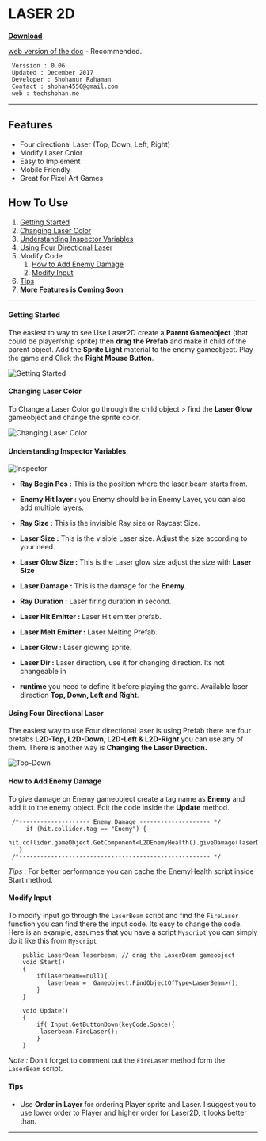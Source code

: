 LASER 2D
===========

**[Download](https://assetstore.unity.com/packages/vfx/particles/laser2d-81830)**

[web version of the doc](https://shohan4556.github.io/laser2d-documentation/) - Recommended.

```
 Verssion : 0.06 
 Updated : December 2017 
 Developer : Shohanur Rahaman
 Contact : shohan4556@gmail.com 
 web : techshohan.me
```
----------


Features
-------------

 - Four directional Laser (Top, Down, Left, Right)
 - Modify Laser Color
 - Easy to Implement  
 - Mobile Friendly 
 - Great for Pixel Art Games

How To Use
-------------

1. [Getting Started](#Getting-Started)
2. [Changing Laser Color](#changing-laser-color)
3. [Understanding Inspector Variables](#understanding-inspector-variables)
4. [Using Four Directional Laser](#using-four-directional-laser)
5. Modify Code
	 1. [How to Add Enemy Damage](#how-to-add-enemy-damage)
	 2. [Modify Input](#modify-input)  
6. [Tips](#tips)
7. **More Features is Coming Soon**

----------
#### Getting Started
The easiest to way to see Use Laser2D create a **Parent Gameobject** (that could be player/ship sprite) then **drag the Prefab** and make it child of the parent object. Add the **Sprite Light** material to the enemy gameobject. Play the game and Click the **Right Mouse Button**.  

![Getting Started](https://i.imgur.com/3zBZ5Nx.gif)

#### Changing Laser Color
To Change a Laser Color go through the child object > find the **Laser Glow** gameobject and change the sprite color.

![Changing Laser Color](https://i.imgur.com/8iK3wlN.gif)

#### Understanding Inspector Variables
![Inspector](https://i.imgur.com/KHX1Rao.png) 

 - **Ray Begin Pos :** This is the position where the laser beam starts from.

- **Enemy Hit layer :** you Enemy should be in Enemy Layer, you can also add multiple layers.

- **Ray Size :** This is the invisible Ray size or Raycast Size.

- **Laser Size :** This is the visible Laser size. Adjust the size according to your need.

- **Laser Glow Size :** This is the Laser glow size adjust the size with **Laser Size**

- **Laser Damage :** This is the damage for the **Enemy**.

- **Ray Duration :** Laser firing duration in second.

- **Laser Hit Emitter :** Laser Hit emitter prefab.

- **Laser Melt Emitter :** Laser Melting Prefab. 

- **Laser Glow :** Laser glowing sprite.

- **Laser Dir :** Laser direction, use it for changing direction. Its not changeable in 
  
- **runtime** you need to define it before playing the game. Available laser direction **Top, Down, Left and Right**.

#### Using Four Directional Laser
The easiest way to use Four directional laser is using Prefab there are four prefabs 
**L2D-Top, L2D-Down, L2D-Left & L2D-Right** you can use any of them. 
There is another way is **Changing the Laser Direction.**

![Top-Down](https://i.imgur.com/WlAsU9c.png)

#### How to Add Enemy Damage
To give damage on Enemy gameobject create a tag name as **Enemy** and add it to the enemy object. Edit the code inside the **Update** method.
```
 /*-------------------- Enemy Damage -------------------- */
     if (hit.collider.tag == "Enemy") {
      hit.collider.gameObject.GetComponent<L2DEnemyHealth().giveDamage(laserDamage);
   }
 /*------------------------------------------------------ */
```

*Tips :* For better performance you can cache the EnemyHealth script inside Start method.

#### Modify Input
To modify input go through the ```LaserBeam``` script and find the ```FireLaser``` function you can find there the input code. Its easy to change the code. 
Here is an example, assumes that you have a script ```Myscript``` you can simply do it like this  from ```Myscript```
```
	public LaserBeam laserbeam; // drag the LaserBeam gameobject
	void Start()
	{
		if(laserbeam==null){
		   laserbeam = 	Gameobject.FindObjectOfType<LaserBeam>();
		}
	}
	
	void Update()
	{
	    if(	Input.GetButtonDown(keyCode.Space){
		 laserbeam.FireLaser();   
	    }
	}
```
*Note :* Don't forget to comment out the ```FireLaser``` method form the ```LaserBeam``` script.

#### Tips 
* Use **Order in Layer** for ordering Player sprite and Laser. I suggest you to use lower order to Player and higher order for Laser2D, it looks better than. 


-----------------
